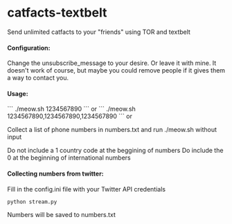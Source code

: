 # catfacts-textbelt
Send unlimited catfacts to your "friends" using TOR and textbelt

<h4>Configuration:</h4>

Change the unsubscribe_message to your desire. Or leave it with mine. It doesn't work of course, but maybe you could remove people if it gives them a way to contact you.

<h4>Usage:</h4>
```
./meow.sh 1234567890
```
or
```
./meow.sh 1234567890,1234567890,1234567890
```
or 

Collect a list of phone numbers in numbers.txt and run ./meow.sh without input

Do not include a 1 country code at the beggining of numbers
Do include the 0 at the beginning of international numbers

<h4>Collecting numbers from twitter:</h4>

Fill in the config.ini file with your Twitter API credentials
```
python stream.py
```
Numbers will be saved to numbers.txt
